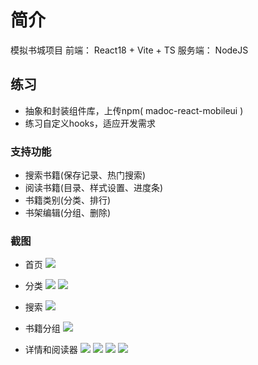 # 简介

模拟书城项目
前端： React18 + Vite + TS
服务端： NodeJS

## 练习

- 抽象和封装组件库，上传npm( madoc-react-mobileui )
- 练习自定义hooks，适应开发需求

### 支持功能

- 搜索书籍(保存记录、热门搜索)
- 阅读书籍(目录、样式设置、进度条)
- 书籍类别(分类、排行)
- 书架编辑(分组、删除)

### 截图

- 首页
![](screenshot/HomePage.jpg)

- 分类
![](screenshot/Rank.jpg)
![](screenshot/Category.jpg)

- 搜索
![](screenshot/Search.jpg)

- 书籍分组
![](screenshot/Group.jpg)

- 详情和阅读器
![](screenshot/BookDetail.jpg)
![](screenshot/BookDetail_Directory.jpg)
![](screenshot/Reader.jpg)
![](screenshot/Schedule.jpg)